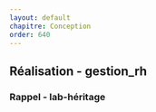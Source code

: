 ```yaml
---
layout: default
chapitre: Conception
order: 640
---
```


## Réalisation - gestion_rh

### Rappel - lab-héritage 

<!-- TODO laravel-3 : Rappel de lab-héritage

- Lien vers le lab
- Problématique
- Solution
 -->